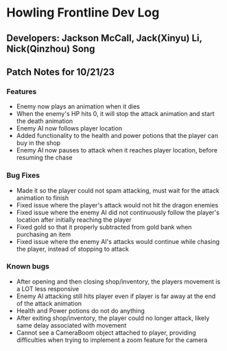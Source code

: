# Howling Frontline Dev Log
## Developers: __Jackson McCall__, __Jack(Xinyu) Li__, __Nick(Qinzhou) Song__

## Patch Notes for 10/21/23

### Features
- Enemy now plays an animation when it dies
- When the enemy's HP hits 0, it will stop the attack animation and start the death animation
- Enemy AI now follows player location
- Added functionality to the health and power potions that the player can buy in the shop
- Enemy AI now pauses to attack when it reaches player location, before resuming the chase

### Bug Fixes
- Made it so the player could not spam attacking, must wait for the attack animation to finish
- Fixed issue where the player's attack would not hit the dragon enemies
- Fixed issue where the enemy AI did not continuously follow the player's location after initially reaching the player
- Fixed gold so that it properly subtracted from gold bank when purchasing an item
- Fixed issue where the enemy AI's attacks would continue while chasing the player, instead of stopping to attack

### Known bugs
- After opening and then closing shop/inventory, the players movement is a LOT less responsive
- Enemy AI attacking still hits player even if player is far away at the end of the attack animation
- Health and Power potions do not do anything
- After exiting shop/inventory, the player could no longer attack, likely same delay associated with movement
- Cannot see a CameraBoom object attached to player, providing difficulties when trying to implement a zoom feature for the camera
